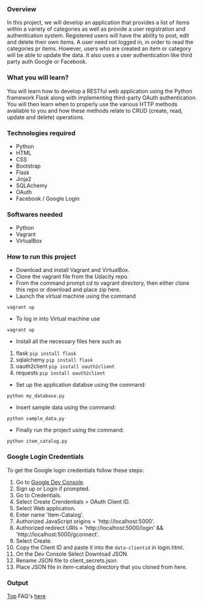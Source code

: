 ### Overview
In this project, we will develop an application that provides a list of items within a variety of categories as well as provide a user registration and authentication system. Registered users will have the ability to post, edit and delete their own items.
A user need not logged in, in order to read the categories pr items. However, users who are created an item or category will be able to update the data.
It also uses a user authentication like third party auth Google or Facebook.

### What you will learn?
You will learn how to develop a RESTful web application using the Python framework Flask along with implementing third-party OAuth authentication. You will then learn when to properly use the various HTTP methods available to you and how these methods relate to CRUD (create, read, update and delete) operations.

### Technologies required
* Python
* HTML
* CSS
* Bootstrap
* Flask
* Jinja2
* SQLAchemy
* OAuth
* Facebook / Google Login

### Softwares needed
* Python
* Vagrant
* VirtualBox

### How to run this project
* Download and install Vagrant and VirtualBox.
* Clone the vagrant file from the Udacity repo.
* From the command prompt cd to vagrant directory, then either clone this repo or download and place zip here.
* Launch the virtual machine using the command
```
vagrant up
```
* To log in into Virtual machine use
```
vagrant up
```
* Install all the necessary files here such as 
1. flask ``` pip install flask ```
2. sqlalchemy ``` pip install flask ```
3. oauth2client ``` pip install oauth2client ```
4. requests ``` pip install oauth2client ``` 

* Set up the application databse using the command:
```
python my_database.py
```
* Insert sample data using the command:
```
python sample_data.py
```
* Finally run the project using the command:
```
python item_catalog.py
```

### Google Login Credentials
To get the Google login credentials follow these steps:

1. Go to [Google Dev Console](https://console.developers.google.com).
2. Sign up or Login if prompted.
3. Go to Credentials.
4. Select Create Crendentials > OAuth Client ID.
5. Select Web application.
6. Enter name 'Item-Catalog'.
7. Authorized JavaScript origins = 'http://localhost:5000'.
8. Authorized redirect URIs = 'http://localhost:5000/login' && 'http://localhost:5000/gconnect'.
9. Select Create.
10. Copy the Client ID and paste it into the `data-clientid` in login.html.
11. On the Dev Console Select Download JSON.
12. Rename JSON file to client_secrets.json.
13. Place JSON file in item-catalog directory that you cloned from here.

### Output
[Top](#top)
FAQ's [here]()